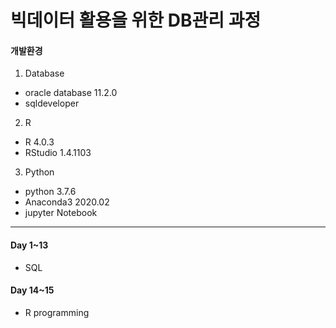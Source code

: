 # 빅데이터 활용을 위한 DB관리 과정

#### 개발환경

1. Database

- oracle database 11.2.0
- sqldeveloper

2. R

- R 4.0.3
- RStudio 1.4.1103

3. Python

- python 3.7.6
- Anaconda3 2020.02
- jupyter Notebook

---

#### Day 1~13
* SQL

#### Day 14~15
* R programming
